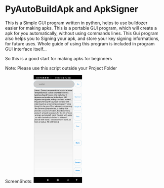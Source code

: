 # PyAutoBuildApk and ApkSigner

This is a Simple GUI program written in python, helps to use bulldozer easier for making apks. This is a portable GUI program, which will create a apk for you automatically, without using commands lines.
This Gui program also helps you to Signing your apk, and store your key signing informations, for future uses.
Whole guide of using this program is included in program GUI interface itself...

So this is a good start for making apks for beginners

Note: Please use this script outside your Project Folder

ScreenShots:
<img height="350" src="https://raw.githubusercontent.com/MohitDevli/DigitalGlossary-MobileApp/main/screenshots/Screenshot_2020-12-26-16-08-49-674_org.digitalglossary.digitalglossarypro.digitalglossarypro.jpg"/> 
